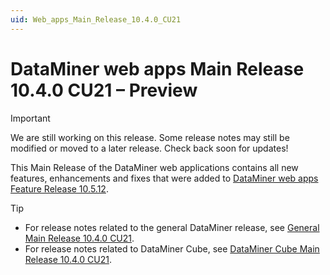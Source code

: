 ```yaml
---
uid: Web_apps_Main_Release_10.4.0_CU21
---
```


# DataMiner web apps Main Release 10.4.0 CU21 – Preview

> [!IMPORTANT]
> We are still working on this release. Some release notes may still be modified or moved to a later release. Check back soon for updates!

This Main Release of the DataMiner web applications contains all new features, enhancements and fixes that were added to [DataMiner web apps Feature Release 10.5.12](xref:Web_apps_Feature_Release_10.5.12).

> [!TIP]
>
> - For release notes related to the general DataMiner release, see [General Main Release 10.4.0 CU21](xref:General_Main_Release_10.4.0_CU21).
> - For release notes related to DataMiner Cube, see [DataMiner Cube Main Release 10.4.0 CU21](xref:Cube_Main_Release_10.4.0_CU21).
